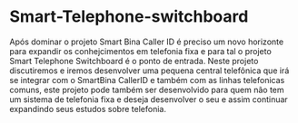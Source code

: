 # Smart-Telephone-switchboard
Após dominar o projeto Smart Bina Caller ID é preciso um novo horizonte para expandir os conhejcimentos em telefonia fixa e para tal o projeto Smart Telephone Switchboard é o ponto de entrada. Neste projeto discutiremos e iremos desenvolver uma pequena central telefônica que irá se integrar com o SmartBina CallerID e também com as linhas telefonicas comuns, este projeto pode também ser desenvolvido para quem não tem um sistema de telefonia fixa e deseja desenvolver o seu e assim continuar expandindo seus estudos sobre telefonia.
